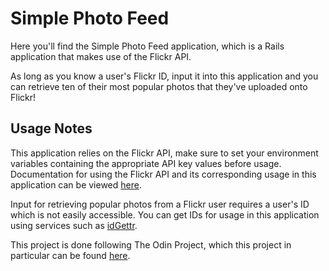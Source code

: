 # Simple Photo Feed

Here you'll find the Simple Photo Feed application, which is a Rails application
that makes use of the Flickr API.

As long as you know a user's Flickr ID, input it into this application and you can
retrieve ten of their most popular photos that they've uploaded onto Flickr!

## Usage Notes

This application relies on the Flickr API, make sure to set your environment
variables containing the appropriate API key values before usage. Documentation for
using the Flickr API and its corresponding usage in this application can be viewed 
[here](https://www.flickr.com/services/api/).

Input for retrieving popular photos from a Flickr user requires a user's ID which is
not easily accessible. You can get IDs for usage in this application using services
such as [idGettr](https://www.webfx.com/tools/idgettr/).  

This project is done following The Odin Project, which this project in particular can
be found [here](https://www.theodinproject.com/courses/ruby-on-rails/lessons/apis).